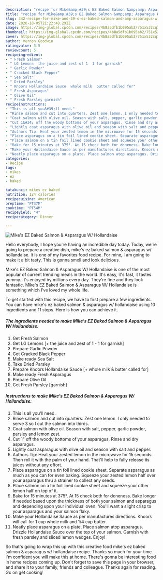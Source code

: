 ```yaml
---
description: "recipe for Mike&amp;#39;s EZ Baked Salmon &amp;amp; Asparagus W/ Hollandaise | how to cook Mike&amp;#39;s EZ Baked Salmon &amp;amp; Asparagus W/ Hollandaise"
title: "recipe for Mike&amp;#39;s EZ Baked Salmon &amp;amp; Asparagus W/ Hollandaise | how to cook Mike&amp;#39;s EZ Baked Salmon &amp;amp; Asparagus W/ Hollandaise"
slug: 342-recipe-for-mike-and-39-s-ez-baked-salmon-and-amp-asparagus-w-hollandaise-how-to-cook-mike-and-39-s-ez-baked-salmon-and-amp-asparagus-w-hollandaise
date: 2020-10-05T21:22:48.292Z
image: https://img-global.cpcdn.com/recipes/4b8a5dfb1b095ab2/751x532cq70/mikes-ez-baked-salmon-asparagus-w-hollandaise-recipe-main-photo.jpg
thumbnail: https://img-global.cpcdn.com/recipes/4b8a5dfb1b095ab2/751x532cq70/mikes-ez-baked-salmon-asparagus-w-hollandaise-recipe-main-photo.jpg
cover: https://img-global.cpcdn.com/recipes/4b8a5dfb1b095ab2/751x532cq70/mikes-ez-baked-salmon-asparagus-w-hollandaise-recipe-main-photo.jpg
author: Vernon Goodwin
ratingvalue: 3.5
reviewcount: 5
recipeingredient:
- " Fresh Salmon"
- " LG Lemons  the juice and zest of 1  1 for garnish"
- " Garlic Powder"
- " Cracked Black Pepper"
- " Sea Salt"
- " Dried Parsley"
- " Knoors Hollandaise Sauce  whole milk  butter called for"
- " Fresh Asparagus"
- " Olive Oil"
- " Fresh Parsley garnish"
recipeinstructions:
- "This is all you&#39;ll need."
- "Rinse salmon and cut into quarters. Zest one lemon. I only needed to serve 3 so I cut the salmon into thirds."
- "Coat salmon with olive oil. Season with salt, pepper, garlic powder, parsley and lemon zest."
- "Cut 1&#34; off the woody bottoms of your asparagus. Rinse and dry asparagus."
- "Lightly coat asparagus with olive oil and season with salt and pepper."
- "Authors Tip: Heat your zested lemon in the microwave for 15 seconds. Then roll it with the palm of your hand. That&#39;ll help to fully release its juices without any effort."
- "Place asparagus on a tin foil lined cookie sheet. Separate asparagus as much as you can for even baking. Squeeze your zested lemon half over your asparagus thru a strainer to collect any seeds."
- "Place salmon on a tin foil lined cookie sheet and squeeze your other lemon half on top of it."
- "Bake for 15 minutes at 375°. At 15 check both for doneness. Bake longer if needed based upon the thickness of both your salmon and asparagus and depending upon your individual oven. You&#39;ll want a slight crisp to your asparagus and your salmon flaky."
- "Make your Hollandaise Sauce as per manufactures directions. Knoors will call for 1 cup whole milk and 1/4 cup butter."
- "Neatly place asparagus on a plate. Place salmon atop asparagus. Drizzle Hollandaise Sauce over the top of your salmon. Garnish with fresh parsley and sliced lemon wedges. Enjoy!"
categories:
- Recipe
tags:
- mikes
- ez
- baked

katakunci: mikes ez baked 
nutrition: 124 calories
recipecuisine: American
preptime: "PT37M"
cooktime: "PT54M"
recipeyield: "4"
recipecategory: Dinner

---
```



![Mike&#39;s EZ Baked Salmon &amp; Asparagus W/ Hollandaise](https://img-global.cpcdn.com/recipes/4b8a5dfb1b095ab2/751x532cq70/mikes-ez-baked-salmon-asparagus-w-hollandaise-recipe-main-photo.jpg)

Hello everybody, I hope you're having an incredible day today. Today, we're going to prepare a creative dish, mike&#39;s ez baked salmon &amp; asparagus w/ hollandaise. It is one of my favorites food recipe. For mine, I am going to make it a bit tasty. This is gonna smell and look delicious.



Mike&#39;s EZ Baked Salmon &amp; Asparagus W/ Hollandaise is one of the most popular of current trending meals in the world. It's easy, it's fast, it tastes yummy. It's enjoyed by millions every day. They're fine and they look fantastic. Mike&#39;s EZ Baked Salmon &amp; Asparagus W/ Hollandaise is something which I've loved my whole life.


To get started with this recipe, we have to first prepare a few ingredients. You can have mike&#39;s ez baked salmon &amp; asparagus w/ hollandaise using 10 ingredients and 11 steps. Here is how you can achieve it.

<!--inarticleads1-->

##### The ingredients needed to make Mike&#39;s EZ Baked Salmon &amp; Asparagus W/ Hollandaise:

1. Get  Fresh Salmon
1. Get  LG Lemons [+ the juice and zest of 1 - 1 for garnish]
1. Prepare  Garlic Powder
1. Get  Cracked Black Pepper
1. Make ready  Sea Salt
1. Take  Dried Parsley
1. Prepare  Knoors Hollandaise Sauce [+ whole milk &amp; butter called for]
1. Make ready  Fresh Asparagus
1. Prepare  Olive Oil
1. Get  Fresh Parsley [garnish]




<!--inarticleads2-->

##### Instructions to make Mike&#39;s EZ Baked Salmon &amp; Asparagus W/ Hollandaise:

1. This is all you&#39;ll need.
1. Rinse salmon and cut into quarters. Zest one lemon. I only needed to serve 3 so I cut the salmon into thirds.
1. Coat salmon with olive oil. Season with salt, pepper, garlic powder, parsley and lemon zest.
1. Cut 1&#34; off the woody bottoms of your asparagus. Rinse and dry asparagus.
1. Lightly coat asparagus with olive oil and season with salt and pepper.
1. Authors Tip: Heat your zested lemon in the microwave for 15 seconds. Then roll it with the palm of your hand. That&#39;ll help to fully release its juices without any effort.
1. Place asparagus on a tin foil lined cookie sheet. Separate asparagus as much as you can for even baking. Squeeze your zested lemon half over your asparagus thru a strainer to collect any seeds.
1. Place salmon on a tin foil lined cookie sheet and squeeze your other lemon half on top of it.
1. Bake for 15 minutes at 375°. At 15 check both for doneness. Bake longer if needed based upon the thickness of both your salmon and asparagus and depending upon your individual oven. You&#39;ll want a slight crisp to your asparagus and your salmon flaky.
1. Make your Hollandaise Sauce as per manufactures directions. Knoors will call for 1 cup whole milk and 1/4 cup butter.
1. Neatly place asparagus on a plate. Place salmon atop asparagus. Drizzle Hollandaise Sauce over the top of your salmon. Garnish with fresh parsley and sliced lemon wedges. Enjoy!




So that's going to wrap this up with this creative food mike&#39;s ez baked salmon &amp; asparagus w/ hollandaise recipe. Thanks so much for your time. I'm confident you will make this at home. There's gonna be interesting food in home recipes coming up. Don't forget to save this page in your browser, and share it to your family, friends and colleague. Thanks again for reading. Go on get cooking!
